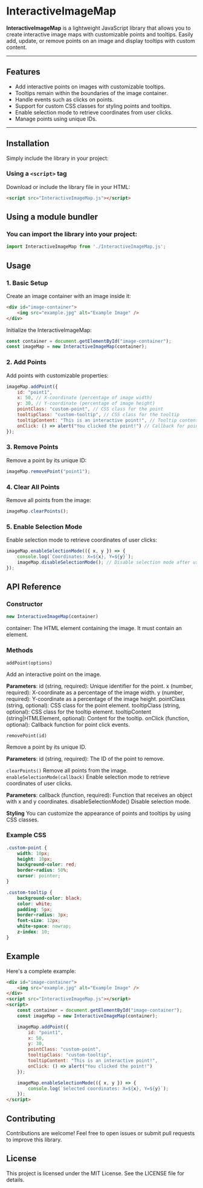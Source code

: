 # InteractiveImageMap

**InteractiveImageMap** is a lightweight JavaScript library that allows you to create interactive image maps with customizable points and tooltips. Easily add, update, or remove points on an image and display tooltips with custom content.

---

## Features

- Add interactive points on images with customizable tooltips.
- Tooltips remain within the boundaries of the image container.
- Handle events such as clicks on points.
- Support for custom CSS classes for styling points and tooltips.
- Enable selection mode to retrieve coordinates from user clicks.
- Manage points using unique IDs.

---

## Installation

Simply include the library in your project:

### Using a `<script>` tag
Download or include the library file in your HTML:
```html
<script src="InteractiveImageMap.js"></script>
```

## Using a module bundler
### You can import the library into your project:

```javascript
import InteractiveImageMap from './InteractiveImageMap.js';
```

## Usage
### 1. Basic Setup
Create an image container with an image inside it:

```html
<div id="image-container">
    <img src="example.jpg" alt="Example Image" />
</div>
```

Initialize the InteractiveImageMap:

```javascript
const container = document.getElementById("image-container");
const imageMap = new InteractiveImageMap(container);
```

### 2. Add Points
Add points with customizable properties:

```javascript
imageMap.addPoint({
    id: "point1",
    x: 50, // X-coordinate (percentage of image width)
    y: 30, // Y-coordinate (percentage of image height)
    pointClass: "custom-point", // CSS class for the point
    tooltipClass: "custom-tooltip", // CSS class for the tooltip
    tooltipContent: "This is an interactive point!", // Tooltip content
    onClick: () => alert("You clicked the point!") // Callback for point click
});
```
### 3. Remove Points
Remove a point by its unique ID:

```javascript
imageMap.removePoint("point1");
```

### 4. Clear All Points
Remove all points from the image:

```javascript
imageMap.clearPoints();
```

### 5. Enable Selection Mode
Enable selection mode to retrieve coordinates of user clicks:

```javascript
imageMap.enableSelectionMode(({ x, y }) => {
    console.log(`Coordinates: X=${x}, Y=${y}`);
    imageMap.disableSelectionMode(); // Disable selection mode after use
});
```

## API Reference
### Constructor
```javascript
new InteractiveImageMap(container)
```
container: The HTML element containing the image. It must contain an <img> element.
### Methods

`addPoint(options)`

Add an interactive point on the image.

**Parameters**:
id (string, required): Unique identifier for the point.
x (number, required): X-coordinate as a percentage of the image width.
y (number, required): Y-coordinate as a percentage of the image height.
pointClass (string, optional): CSS class for the point element.
tooltipClass (string, optional): CSS class for the tooltip element.
tooltipContent (string|HTMLElement, optional): Content for the tooltip.
onClick (function, optional): Callback function for point click events.

`removePoint(id)`

Remove a point by its unique ID.

**Parameters**:
id (string, required): The ID of the point to remove.

`clearPoints()`
Remove all points from the image.
`enableSelectionMode(callback)`
Enable selection mode to retrieve coordinates of user clicks.

**Parameters**:
callback (function, required): Function that receives an object with x and y coordinates.
disableSelectionMode()
Disable selection mode.

**Styling**
You can customize the appearance of points and tooltips by using CSS classes.

### Example CSS
```css
.custom-point {
    width: 10px;
    height: 10px;
    background-color: red;
    border-radius: 50%;
    cursor: pointer;
}

.custom-tooltip {
    background-color: black;
    color: white;
    padding: 5px;
    border-radius: 3px;
    font-size: 12px;
    white-space: nowrap;
    z-index: 10;
}
```

## Example
Here's a complete example:

```html
<div id="image-container">
    <img src="example.jpg" alt="Example Image" />
</div>
<script src="InteractiveImageMap.js"></script>
<script>
    const container = document.getElementById("image-container");
    const imageMap = new InteractiveImageMap(container);

    imageMap.addPoint({
        id: "point1",
        x: 50,
        y: 30,
        pointClass: "custom-point",
        tooltipClass: "custom-tooltip",
        tooltipContent: "This is an interactive point!",
        onClick: () => alert("You clicked the point!")
    });

    imageMap.enableSelectionMode(({ x, y }) => {
        console.log(`Selected coordinates: X=${x}, Y=${y}`);
    });
</script>
```

## Contributing
Contributions are welcome! Feel free to open issues or submit pull requests to improve this library.

## License
This project is licensed under the MIT License. See the LICENSE file for details.
